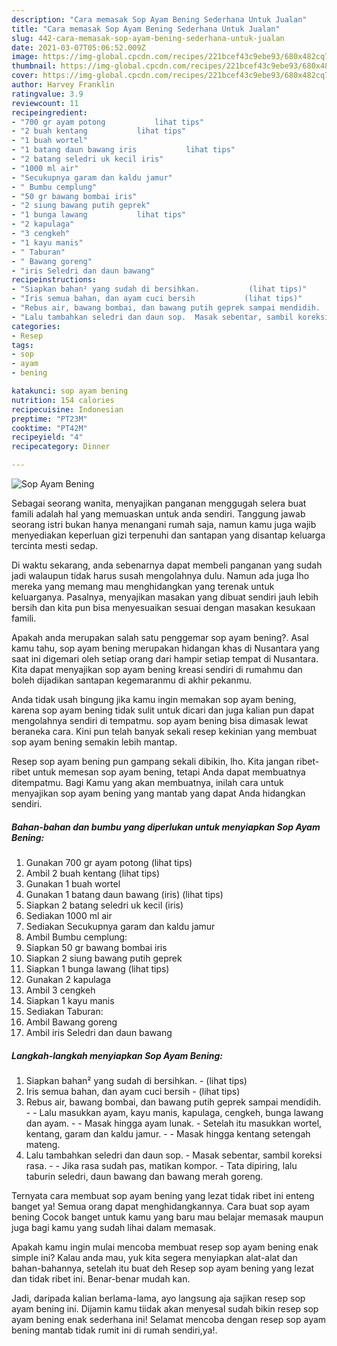 ```yaml
---
description: "Cara memasak Sop Ayam Bening Sederhana Untuk Jualan"
title: "Cara memasak Sop Ayam Bening Sederhana Untuk Jualan"
slug: 442-cara-memasak-sop-ayam-bening-sederhana-untuk-jualan
date: 2021-03-07T05:06:52.009Z
image: https://img-global.cpcdn.com/recipes/221bcef43c9ebe93/680x482cq70/sop-ayam-bening-foto-resep-utama.jpg
thumbnail: https://img-global.cpcdn.com/recipes/221bcef43c9ebe93/680x482cq70/sop-ayam-bening-foto-resep-utama.jpg
cover: https://img-global.cpcdn.com/recipes/221bcef43c9ebe93/680x482cq70/sop-ayam-bening-foto-resep-utama.jpg
author: Harvey Franklin
ratingvalue: 3.9
reviewcount: 11
recipeingredient:
- "700 gr ayam potong           lihat tips"
- "2 buah kentang           lihat tips"
- "1 buah wortel"
- "1 batang daun bawang iris           lihat tips"
- "2 batang seledri uk kecil iris"
- "1000 ml air"
- "Secukupnya garam dan kaldu jamur"
- " Bumbu cemplung"
- "50 gr bawang bombai iris"
- "2 siung bawang putih geprek"
- "1 bunga lawang           lihat tips"
- "2 kapulaga"
- "3 cengkeh"
- "1 kayu manis"
- " Taburan"
- " Bawang goreng"
- "iris Seledri dan daun bawang"
recipeinstructions:
- "Siapkan bahan² yang sudah di bersihkan.           (lihat tips)"
- "Iris semua bahan, dan ayam cuci bersih           (lihat tips)"
- "Rebus air, bawang bombai, dan bawang putih geprek sampai mendidih.   Lalu masukkan ayam, kayu manis, kapulaga, cengkeh, bunga lawang dan ayam.   Masak hingga ayam lunak.  Setelah itu masukkan wortel, kentang, garam dan kaldu jamur.   Masak hingga kentang setengah mateng."
- "Lalu tambahkan seledri dan daun sop.  Masak sebentar, sambil koreksi rasa.   Jika rasa sudah pas, matikan kompor.  Tata dipiring, lalu taburin seledri, daun bawang dan bawang merah goreng."
categories:
- Resep
tags:
- sop
- ayam
- bening

katakunci: sop ayam bening 
nutrition: 154 calories
recipecuisine: Indonesian
preptime: "PT23M"
cooktime: "PT42M"
recipeyield: "4"
recipecategory: Dinner

---
```



![Sop Ayam Bening](https://img-global.cpcdn.com/recipes/221bcef43c9ebe93/680x482cq70/sop-ayam-bening-foto-resep-utama.jpg)

Sebagai seorang wanita, menyajikan panganan menggugah selera buat famili adalah hal yang memuaskan untuk anda sendiri. Tanggung jawab seorang istri bukan hanya menangani rumah saja, namun kamu juga wajib menyediakan keperluan gizi terpenuhi dan santapan yang disantap keluarga tercinta mesti sedap.

Di waktu  sekarang, anda sebenarnya dapat membeli panganan yang sudah jadi walaupun tidak harus susah mengolahnya dulu. Namun ada juga lho mereka yang memang mau menghidangkan yang terenak untuk keluarganya. Pasalnya, menyajikan masakan yang dibuat sendiri jauh lebih bersih dan kita pun bisa menyesuaikan sesuai dengan masakan kesukaan famili. 



Apakah anda merupakan salah satu penggemar sop ayam bening?. Asal kamu tahu, sop ayam bening merupakan hidangan khas di Nusantara yang saat ini digemari oleh setiap orang dari hampir setiap tempat di Nusantara. Kita dapat menyajikan sop ayam bening kreasi sendiri di rumahmu dan boleh dijadikan santapan kegemaranmu di akhir pekanmu.

Anda tidak usah bingung jika kamu ingin memakan sop ayam bening, karena sop ayam bening tidak sulit untuk dicari dan juga kalian pun dapat mengolahnya sendiri di tempatmu. sop ayam bening bisa dimasak lewat beraneka cara. Kini pun telah banyak sekali resep kekinian yang membuat sop ayam bening semakin lebih mantap.

Resep sop ayam bening pun gampang sekali dibikin, lho. Kita jangan ribet-ribet untuk memesan sop ayam bening, tetapi Anda dapat membuatnya ditempatmu. Bagi Kamu yang akan membuatnya, inilah cara untuk menyajikan sop ayam bening yang mantab yang dapat Anda hidangkan sendiri.

<!--inarticleads1-->

##### Bahan-bahan dan bumbu yang diperlukan untuk menyiapkan Sop Ayam Bening:

1. Gunakan 700 gr ayam potong           (lihat tips)
1. Ambil 2 buah kentang           (lihat tips)
1. Gunakan 1 buah wortel
1. Gunakan 1 batang daun bawang (iris)           (lihat tips)
1. Siapkan 2 batang seledri uk kecil (iris)
1. Sediakan 1000 ml air
1. Sediakan Secukupnya garam dan kaldu jamur
1. Ambil  Bumbu cemplung:
1. Siapkan 50 gr bawang bombai iris
1. Siapkan 2 siung bawang putih geprek
1. Siapkan 1 bunga lawang           (lihat tips)
1. Gunakan 2 kapulaga
1. Ambil 3 cengkeh
1. Siapkan 1 kayu manis
1. Sediakan  Taburan:
1. Ambil  Bawang goreng
1. Ambil iris Seledri dan daun bawang




<!--inarticleads2-->

##### Langkah-langkah menyiapkan Sop Ayam Bening:

1. Siapkan bahan² yang sudah di bersihkan. -           (lihat tips)
1. Iris semua bahan, dan ayam cuci bersih -           (lihat tips)
1. Rebus air, bawang bombai, dan bawang putih geprek sampai mendidih.  -  - Lalu masukkan ayam, kayu manis, kapulaga, cengkeh, bunga lawang dan ayam.  -  - Masak hingga ayam lunak.  - Setelah itu masukkan wortel, kentang, garam dan kaldu jamur.  -  - Masak hingga kentang setengah mateng.
1. Lalu tambahkan seledri dan daun sop.  - Masak sebentar, sambil koreksi rasa.  -  - Jika rasa sudah pas, matikan kompor.  - Tata dipiring, lalu taburin seledri, daun bawang dan bawang merah goreng.




Ternyata cara membuat sop ayam bening yang lezat tidak ribet ini enteng banget ya! Semua orang dapat menghidangkannya. Cara buat sop ayam bening Cocok banget untuk kamu yang baru mau belajar memasak maupun juga bagi kamu yang sudah lihai dalam memasak.

Apakah kamu ingin mulai mencoba membuat resep sop ayam bening enak simple ini? Kalau anda mau, yuk kita segera menyiapkan alat-alat dan bahan-bahannya, setelah itu buat deh Resep sop ayam bening yang lezat dan tidak ribet ini. Benar-benar mudah kan. 

Jadi, daripada kalian berlama-lama, ayo langsung aja sajikan resep sop ayam bening ini. Dijamin kamu tiidak akan menyesal sudah bikin resep sop ayam bening enak sederhana ini! Selamat mencoba dengan resep sop ayam bening mantab tidak rumit ini di rumah sendiri,ya!.


